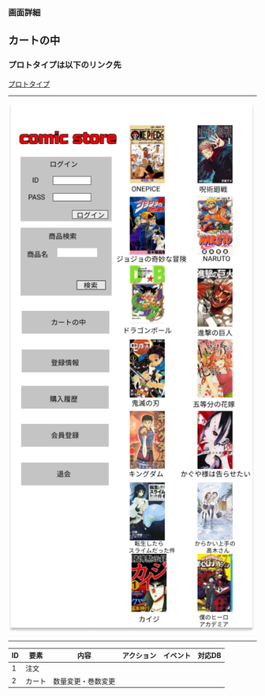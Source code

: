 ### 画面詳細
## カートの中
### プロトタイプは以下のリンク先
[プロトタイプ](https://www.figma.com/file/1qrEKi7iktAY3U27hFIezf/Untitled?node-id=0%3A1)
*****
<img src="../img/toppage.png" width="500">

*****

| ID | 要素 | 内容 | アクション | イベント | 対応DB |
|----|------|------|-----------|----------|--------|
|1   |注文  |  |  |  |  |
|2   |カート|数量変更・巻数変更
